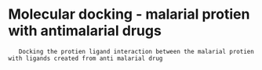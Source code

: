 # Molecular docking - malarial protien with antimalarial drugs
       Docking the protien ligand interaction between the malarial protien with ligands created from anti malarial drug

